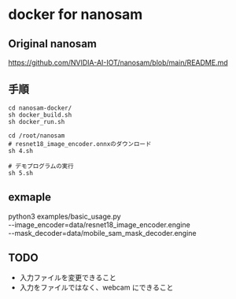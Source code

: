# docker for nanosam

## Original nanosam

https://github.com/NVIDIA-AI-IOT/nanosam/blob/main/README.md

## 手順

```
cd nanosam-docker/
sh docker_build.sh
sh docker_run.sh

cd /root/nanosam
# resnet18_image_encoder.onnxのダウンロード
sh 4.sh

# デモプログラムの実行
sh 5.sh
```


## exmaple
python3 examples/basic_usage.py \
    --image_encoder=data/resnet18_image_encoder.engine \
    --mask_decoder=data/mobile_sam_mask_decoder.engine

## TODO
- 入力ファイルを変更できること
- 入力をファイルではなく、webcam にできること

